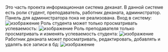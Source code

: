 Это часть проекта информационная система деканат. В данной системе есть роли студент, преподаватель, работник деканата, администратор.
Панель для администратора пока не реализована.
Вход в систему:
![изображение](https://user-images.githubusercontent.com/93549020/212980057-90e1988d-5d01-4d90-817d-234eb0f3e2fe.png)
Роль студента может только просматривать успеваемость:
![изображение](https://user-images.githubusercontent.com/93549020/212982009-ed747bc3-0e3c-4523-a11c-5415c6324d64.png)
Роль преподавателя только просматривать и изменять успеваемость студента:
![изображение](https://user-images.githubusercontent.com/93549020/212982311-17854d78-8f73-4f7a-9534-1c033f4e3c64.png)
Работник деканата может просматривать, редактировать, добавлять и удалять все записи в бд: 
![изображение](https://user-images.githubusercontent.com/93549020/212982853-601b310e-9964-4d0b-acc3-c50017584118.png)

